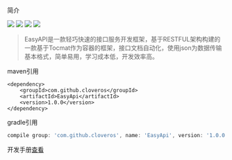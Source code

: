 简介

![](https://img.shields.io/badge/Release-1.0.0-green.svg)
![](https://img.shields.io/badge/Beta-1.1.5-or.svg)
![](https://img.shields.io/badge/Language-Java-green.svg)
![](https://img.shields.io/badge/License-Apache%202-blue.svg?maxAge=2592000)
>EasyAPI是一款轻巧快速的接口服务开发框架，基于RESTFUL架构构建的一款基于Tocmat作为容器的框架，接口文档自动化，使用json为数据传输基本格式，简单易用，学习成本低，开发效率高。  

maven引用
```maven
<dependency>
    <groupId>com.github.cloveros</groupId>
    <artifactId>EasyApi</artifactId>
    <version>1.0.0</version>
</dependency>
```

gradle引用
```gradle
compile group: 'com.github.cloveros', name: 'EasyApi', version: '1.0.0'

```

开发手册[查看](http://khthink.cn/index.php/archives/3/)

